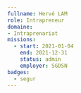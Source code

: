 ```yaml
---
fullname: Hervé LAM
role: Intrapreneur
domaine: 
- Intraprenariat
missions:
  - start: 2021-01-04
    end: 2021-12-31
    status: admin
    employer: SGDSN
badges:
  - segur
---
```


